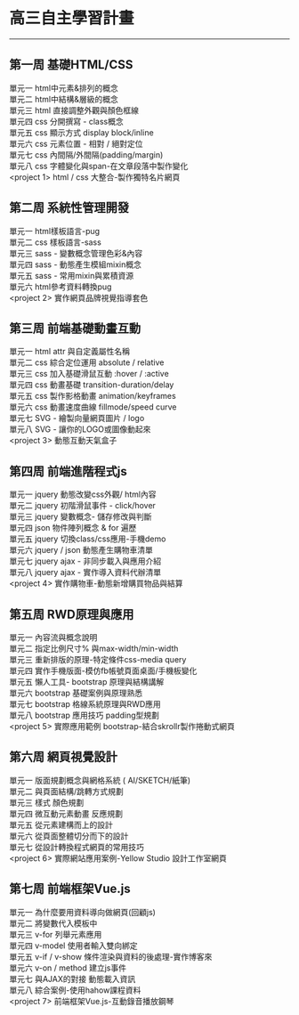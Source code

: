 # 高三自主學習計畫

<hr>

<h2>第一周 基礎HTML/CSS</h2>

單元一   html中元素&排列的概念 <br>
單元二   html中結構&層級的概念<br>
單元三   html 直接調整外觀與顏色框線 <br>
單元四   css 分開撰寫 - class概念 <br>
單元五   css 顯示方式 display block/inline <br>
單元六   css 元素位置 - 相對 / 絕對定位 <br>
單元七   css 內間隔/外間隔(padding/margin) <br>
單元八   css 字體變化與span-在文章段落中製作變化 <br>
<project 1> html / css 大整合-製作獨特名片網頁 <br>

<h2>第二周 系統性管理開發</h2>

單元一   html樣板語言-pug<br>
單元二   css 樣板語言-sass<br>
單元三   sass - 變數概念管理色彩&內容 <br>
單元四   sass - 動態產生模組mixin概念 <br>
單元五   sass - 常用mixin與累積資源 <br>
單元六   html參考資料轉換pug<br>
<project 2> 實作網頁品牌視覺指導套色 <br>

<h2>第三周 前端基礎動畫互動</h2>

單元一   html attr 與自定義屬性名稱 <br>
單元二   css 綜合定位運用 absolute / relative <br>
單元三   css 加入基礎滑鼠互動 :hover / :active <br>
單元四   css 動畫基礎 transition-duration/delay <br>
單元五   css 製作影格動畫 animation/keyframes <br>
單元六   css 動畫速度曲線 fillmode/speed curve <br>
單元七   SVG - 繪製向量網頁圖片 / logo <br>
單元八   SVG - 讓你的LOGO或圖像動起來 <br>
<project 3> 動態互動天氣盒子 <br>

<h2>第四周 前端進階程式js</h2>

單元一   jquery 動態改變css外觀/ html內容<br>
單元二   jquery 初階滑鼠事件 - click/hover <br>
單元三   jquery 變數概念- 儲存修改與判斷 <br>
單元四   json 物件陣列概念 & for 遍歷 <br>
單元五   jquery 切換class/css應用-手機demo <br>
單元六   jquery / json 動態產生購物車清單 <br>
單元七   jquery ajax - 非同步載入與應用介紹 <br>
單元八   jquery ajax - 實作導入資料代辦清單 <br>
<project 4> 實作購物車-動態新增購買物品與結算 <br>

<h2>第五周 RWD原理與應用</h2>

單元一   內容流與概念說明 <br>
單元二   指定比例尺寸% 與max-width/min-width <br>
單元三   重新排版的原理-特定條件css-media query <br>
單元四   實作手機版面-模仿fb帳號頁面桌面/手機板變化 <br>
單元五   懶人工具- bootstrap 原理與結構講解 <br>
單元六   bootstrap 基礎案例與原理熟悉 <br>
單元七   bootstrap 格線系統原理與RWD應用 <br>
單元八   bootstrap 應用技巧 padding型規劃 <br>
<project 5> 實際應用範例 bootstrap-結合skrollr製作捲動式網頁 <br>

<h2>第六周 網頁視覺設計</h2>

單元一   版面規劃概念與網格系統 ( AI/SKETCH/紙筆) <br>
單元二   與頁面結構/跳轉方式規劃 <br>
單元三   樣式 顏色規劃<br>
單元四   微互動元素動畫 反應規劃 <br>
單元五   從元素建構而上的設計 <br>
單元六   從頁面整體切分而下的設計 <br>
單元七   從設計轉換程式網頁的常用技巧 <br>
<project 6> 實際網站應用案例-Yellow Studio 設計工作室網頁 <br>

<h2>第七周 前端框架Vue.js</h2>

單元一   為什麼要用資料導向做網頁(回顧js) <br>
單元二   將變數代入模板中<br>
單元三   v-for 列舉元素應用 <br>
單元四   v-model 使用者輸入雙向綁定 <br>
單元五   v-if / v-show 條件渲染與資料的後處理-實作博客來 <br>
單元六   v-on / method 建立js事件 <br>
單元七   與AJAX的對接 動態載入資訊 <br>
單元八   綜合案例-使用hahow課程資料 <br>
<project 7> 前端框架Vue.js-互動錄音播放鋼琴 <br>

